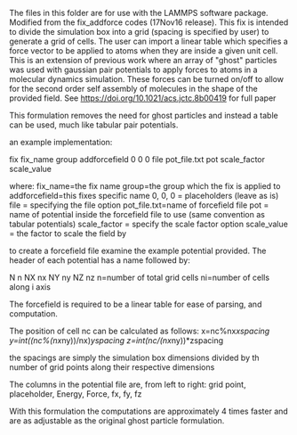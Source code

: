 The files in this folder are for use with the LAMMPS software package. Modified from the fix_addforce codes (17Nov16 release). This fix is intended to divide the simulation box into a grid (spacing is specified by user) to generate a grid of cells. The user can import a linear table which specifies a force vector to be applied to atoms when they are inside a given unit cell. 
This is an extension of previous work where an array of "ghost" particles was used with gaussian pair potentials to apply forces to atoms in a molecular dynamics simulation.
These forces can be turned on/off to allow for the second order self assembly of molecules in the shape of the provided field. See https://doi.org/10.1021/acs.jctc.8b00419 for full paper

This formulation removes the need for ghost particles and instead a table can be used, much like tabular pair potentials.

an example implementation:

fix     fix_name group addforcefield 0 0 0 file pot_file.txt pot scale_factor scale_value

where:
fix_name=the fix name
group=the group which the fix is applied to
addforcefield=this fixes specific name
0, 0, 0 = placeholders (leave as is)
file = specifying the file option
pot_file.txt=name of forcefield file
pot = name of potential inside the forcefield file to use (same convention as tabular potentials)
scale_factor = specify the scale factor option
scale_value = the factor to scale the field by

to create a forcefield file examine the example potential provided. The header of each potential has a name followed by:

N n NX nx NY ny NZ nz
n=number of total grid cells
ni=number of cells along i axis

The forcefield is required to be a linear table for ease of parsing, and computation.

The position of cell nc can be calculated as follows:
x=nc%nx*xspacing
y=int((nc%(nx*ny))/nx)*yspacing
z=int(nc/(nx*ny))*zspacing

the spacings are simply the simulation box dimensions divided by th number of grid points along their respective dimensions

The columns in the potential file are, from left to right: grid point, placeholder, Energy, Force, fx, fy, fz

With this formulation the computations are approximately 4 times faster and are as adjustable as the original ghost particle formulation.




